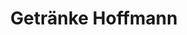 ---
title: "Getränke Hoffmann"
url: /hennigsdorf/getraenke-hoffmann-fichtenstrasse/
shop: Getränke
---